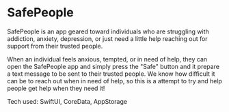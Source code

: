 # SafePeople

SafePeople is an app geared toward individuals who are struggling with addiction, anxiety, depression, or just need a little help reaching out for support from their trusted people.

When an individual feels anxious, tempted, or in need of help, they can open the SafePeople app and simply press the "Safe" button and it prepare a text message to be sent to their trusted people. We know how difficult it can be to reach out when in need of help, so this is a attempt to try and help people get help when they need it!

Tech used: SwiftUI, CoreData, AppStorage
